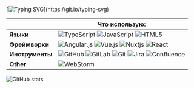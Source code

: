 [![Typing SVG](https://readme-typing-svg.herokuapp.com?font=Roboto&weight=800&pause=1000&color=D8DC13&random=true&width=435&lines=%D0%9F%D1%80%D0%B8%D0%B2%D0%B5%D1%82%F0%9F%8D%95+%D0%AF+%D0%9C%D0%B0%D0%BA%D1%81!;+%D0%97%D0%B0%D1%85%D0%BE%D0%B6%D1%83+%D0%BA%D0%B0%D0%BA-%D1%82%D0%BE+%D0%B2+%D0%B1%D0%B0%D1%80...)](https://git.io/typing-svg)

|                 | Что использую:                                                                                                                                                                                                                                                                                                                                                                                                                                                                                                                                                 |
|-----------------|----------------------------------------------------------------------------------------------------------------------------------------------------------------------------------------------------------------------------------------------------------------------------------------------------------------------------------------------------------------------------------------------------------------------------------------------------------------------------------------------------------------------------------------------------------------|
| **Языки**       | ![TypeScript](https://img.shields.io/badge/typescript-%23007ACC.svg?style=for-the-badge&logo=typescript&logoColor=white) ![JavaScript](https://img.shields.io/badge/javascript-%23323330.svg?style=for-the-badge&logo=javascript&logoColor=%23F7DF1E) ![HTML5](https://img.shields.io/badge/html5-%23E34F26.svg?style=for-the-badge&logo=html5&logoColor=white)                                                                                                                                                                                                |
| **Фреймворки**  | ![Angular.js](https://img.shields.io/badge/angular.js-%23E23237.svg?style=for-the-badge&logo=angularjs&logoColor=white) ![Vue.js](https://img.shields.io/badge/vuejs-%2335495e.svg?style=for-the-badge&logo=vuedotjs&logoColor=%234FC08D) ![Nuxtjs](https://img.shields.io/badge/Nuxt-002E3B?style=for-the-badge&logo=nuxtdotjs&logoColor=#00DC82) ![React](https://img.shields.io/badge/react-%2320232a.svg?style=for-the-badge&logo=react&logoColor=%2361DAFB)                                                                                               |
| **Инструменты** | ![GitHub](https://img.shields.io/badge/github-%23121011.svg?style=for-the-badge&logo=github&logoColor=white) ![GitLab](https://img.shields.io/badge/gitlab-%23181717.svg?style=for-the-badge&logo=gitlab&logoColor=white) 	![Git](https://img.shields.io/badge/git-%23F05033.svg?style=for-the-badge&logo=git&logoColor=white) ![Jira](https://img.shields.io/badge/jira-%230A0FFF.svg?style=for-the-badge&logo=jira&logoColor=white) ![Confluence](https://img.shields.io/badge/confluence-%23172BF4.svg?style=for-the-badge&logo=confluence&logoColor=white) |
| **Other**       | ![WebStorm](https://img.shields.io/badge/webstorm-143?style=for-the-badge&logo=webstorm&logoColor=white&color=black)                                                                                                                                                                                                                                                                                                                                                                                                                                           |

![GitHub stats](https://github-readme-stats.vercel.app/api?username=samarcev&theme=tokyonight&show_icons=true)
